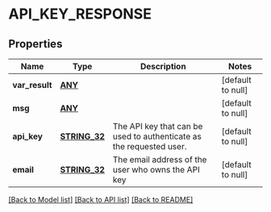 # API_KEY_RESPONSE

## Properties
Name | Type | Description | Notes
------------ | ------------- | ------------- | -------------
**var_result** | [**ANY**](.md) |  | [default to null]
**msg** | [**ANY**](.md) |  | [default to null]
**api_key** | [**STRING_32**](STRING_32.md) | The API key that can be used to authenticate as the requested user.  | [default to null]
**email** | [**STRING_32**](STRING_32.md) | The email address of the user who owns the API key  | [default to null]

[[Back to Model list]](../README.md#documentation-for-models) [[Back to API list]](../README.md#documentation-for-api-endpoints) [[Back to README]](../README.md)


